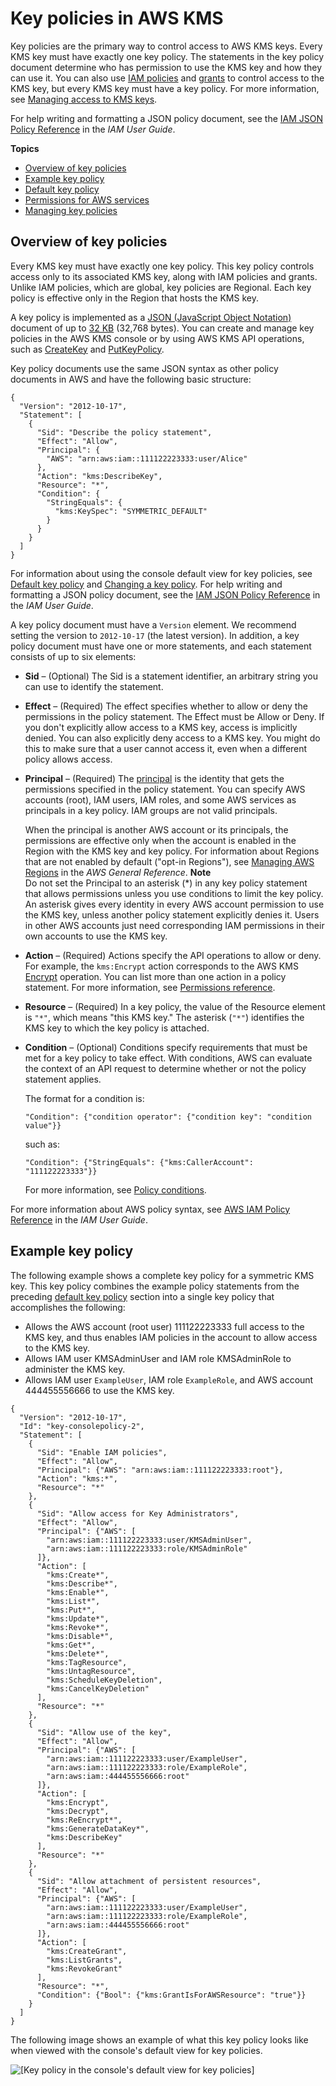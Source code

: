 # Key policies in AWS KMS<a name="key-policies"></a>

Key policies are the primary way to control access to AWS KMS keys\. Every KMS key must have exactly one key policy\. The statements in the key policy document determine who has permission to use the KMS key and how they can use it\. You can also use [IAM policies](iam-policies.md) and [grants](grants.md) to control access to the KMS key, but every KMS key must have a key policy\. For more information, see [Managing access to KMS keys](control-access-overview.md#managing-access)\.

For help writing and formatting a JSON policy document, see the [IAM JSON Policy Reference](https://docs.aws.amazon.com/IAM/latest/UserGuide/reference_policies.html) in the *IAM User Guide*\.

**Topics**
+ [Overview of key policies](#key-policy-overview)
+ [Example key policy](#key-policy-example)
+ [Default key policy](key-policy-default.md)
+ [Permissions for AWS services](key-policy-services.md)
+ [Managing key policies](key-policy-manage.md)

## Overview of key policies<a name="key-policy-overview"></a>

Every KMS key must have exactly one key policy\. This key policy controls access only to its associated KMS key, along with IAM policies and grants\. Unlike IAM policies, which are global, key policies are Regional\. Each key policy is effective only in the Region that hosts the KMS key\.

A key policy is implemented as a [JSON \(JavaScript Object Notation\)](http://json.org/) document of up to [32 KB](resource-limits.md#key-policy-limit) \(32,768 bytes\)\. You can create and manage key policies in the AWS KMS console or by using AWS KMS API operations, such as [CreateKey](https://docs.aws.amazon.com/kms/latest/APIReference/API_CreateKey.html) and [PutKeyPolicy](https://docs.aws.amazon.com/kms/latest/APIReference/API_PutKeyPolicy.html)\. 

Key policy documents use the same JSON syntax as other policy documents in AWS and have the following basic structure:

```
{
  "Version": "2012-10-17",
  "Statement": [
    {
      "Sid": "Describe the policy statement",
      "Effect": "Allow",
      "Principal": {
        "AWS": "arn:aws:iam::111122223333:user/Alice"
      },
      "Action": "kms:DescribeKey",
      "Resource": "*",
      "Condition": {
        "StringEquals": {
          "kms:KeySpec": "SYMMETRIC_DEFAULT"
        }
      }
    }
  ]
}
```

For information about using the console default view for key policies, see [Default key policy](key-policy-default.md) and [Changing a key policy](key-policy-modifying.md)\. For help writing and formatting a JSON policy document, see the [IAM JSON Policy Reference](https://docs.aws.amazon.com/IAM/latest/UserGuide/reference_policies.html) in the *IAM User Guide*\.

A key policy document must have a `Version` element\. We recommend setting the version to `2012-10-17` \(the latest version\)\. In addition, a key policy document must have one or more statements, and each statement consists of up to six elements:
+ **Sid** – \(Optional\) The Sid is a statement identifier, an arbitrary string you can use to identify the statement\.
+ **Effect** – \(Required\) The effect specifies whether to allow or deny the permissions in the policy statement\. The Effect must be Allow or Deny\. If you don't explicitly allow access to a KMS key, access is implicitly denied\. You can also explicitly deny access to a KMS key\. You might do this to make sure that a user cannot access it, even when a different policy allows access\.
+ **Principal** – \(Required\) The [principal](https://docs.aws.amazon.com/IAM/latest/UserGuide/reference_policies_elements_principal.html#Principal_specifying) is the identity that gets the permissions specified in the policy statement\. You can specify AWS accounts \(root\), IAM users, IAM roles, and some AWS services as principals in a key policy\. IAM groups are not valid principals\. 

  When the principal is another AWS account or its principals, the permissions are effective only when the account is enabled in the Region with the KMS key and key policy\. For information about Regions that are not enabled by default \("opt\-in Regions"\), see [Managing AWS Regions](https://docs.aws.amazon.com/general/latest/gr/rande-manage.html) in the *AWS General Reference*\.
**Note**  
Do not set the Principal to an asterisk \(\*\) in any key policy statement that allows permissions unless you use conditions to limit the key policy\. An asterisk gives every identity in every AWS account permission to use the KMS key, unless another policy statement explicitly denies it\. Users in other AWS accounts just need corresponding IAM permissions in their own accounts to use the KMS key\.
+ **Action** – \(Required\) Actions specify the API operations to allow or deny\. For example, the `kms:Encrypt` action corresponds to the AWS KMS [Encrypt](https://docs.aws.amazon.com/kms/latest/APIReference/API_Encrypt.html) operation\. You can list more than one action in a policy statement\. For more information, see [Permissions reference](kms-api-permissions-reference.md)\.
+ **Resource** – \(Required\) In a key policy, the value of the Resource element is `"*"`, which means "this KMS key\." The asterisk \(`"*"`\) identifies the KMS key to which the key policy is attached\.
+ **Condition** – \(Optional\) Conditions specify requirements that must be met for a key policy to take effect\. With conditions, AWS can evaluate the context of an API request to determine whether or not the policy statement applies\. 

  The format for a condition is:

  ```
  "Condition": {"condition operator": {"condition key": "condition value"}}
  ```

  such as:

  ```
  "Condition": {"StringEquals": {"kms:CallerAccount": "111122223333"}}
  ```

  For more information, see [Policy conditions](policy-conditions.md)\.

For more information about AWS policy syntax, see [AWS IAM Policy Reference](https://docs.aws.amazon.com/IAM/latest/UserGuide/reference_policies.html) in the *IAM User Guide*\.

## Example key policy<a name="key-policy-example"></a>

The following example shows a complete key policy for a symmetric KMS key\. This key policy combines the example policy statements from the preceding [default key policy](key-policy-default.md) section into a single key policy that accomplishes the following:
+ Allows the AWS account \(root user\) 111122223333 full access to the KMS key, and thus enables IAM policies in the account to allow access to the KMS key\.
+ Allows IAM user KMSAdminUser and IAM role KMSAdminRole to administer the KMS key\.
+ Allows IAM user `ExampleUser`, IAM role `ExampleRole`, and AWS account 444455556666 to use the KMS key\.

```
{
  "Version": "2012-10-17",
  "Id": "key-consolepolicy-2",
  "Statement": [
    {
      "Sid": "Enable IAM policies",
      "Effect": "Allow",
      "Principal": {"AWS": "arn:aws:iam::111122223333:root"},
      "Action": "kms:*",
      "Resource": "*"
    },
    {
      "Sid": "Allow access for Key Administrators",
      "Effect": "Allow",
      "Principal": {"AWS": [
        "arn:aws:iam::111122223333:user/KMSAdminUser",
        "arn:aws:iam::111122223333:role/KMSAdminRole"
      ]},
      "Action": [
        "kms:Create*",
        "kms:Describe*",
        "kms:Enable*",
        "kms:List*",
        "kms:Put*",
        "kms:Update*",
        "kms:Revoke*",
        "kms:Disable*",
        "kms:Get*",
        "kms:Delete*",
        "kms:TagResource",
        "kms:UntagResource",
        "kms:ScheduleKeyDeletion",
        "kms:CancelKeyDeletion"
      ],
      "Resource": "*"
    },
    {
      "Sid": "Allow use of the key",
      "Effect": "Allow",
      "Principal": {"AWS": [
        "arn:aws:iam::111122223333:user/ExampleUser",
        "arn:aws:iam::111122223333:role/ExampleRole",
        "arn:aws:iam::444455556666:root"
      ]},
      "Action": [
        "kms:Encrypt",
        "kms:Decrypt",
        "kms:ReEncrypt*",
        "kms:GenerateDataKey*",
        "kms:DescribeKey"
      ],
      "Resource": "*"
    },
    {
      "Sid": "Allow attachment of persistent resources",
      "Effect": "Allow",
      "Principal": {"AWS": [
        "arn:aws:iam::111122223333:user/ExampleUser",
        "arn:aws:iam::111122223333:role/ExampleRole",
        "arn:aws:iam::444455556666:root"
      ]},
      "Action": [
        "kms:CreateGrant",
        "kms:ListGrants",
        "kms:RevokeGrant"
      ],
      "Resource": "*",
      "Condition": {"Bool": {"kms:GrantIsForAWSResource": "true"}}
    }
  ]
}
```

The following image shows an example of what this key policy looks like when viewed with the console's default view for key policies\.

![\[Key policy in the console's default view for key policies\]](http://docs.aws.amazon.com/kms/latest/developerguide/images/console-key-policy-full-sm.png)